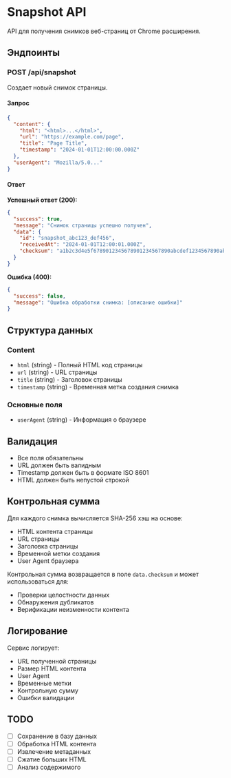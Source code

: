 # Snapshot API

API для получения снимков веб-страниц от Chrome расширения.

## Эндпоинты

### POST /api/snapshot

Создает новый снимок страницы.

#### Запрос

```json
{
  "content": {
    "html": "<html>...</html>",
    "url": "https://example.com/page",
    "title": "Page Title",
    "timestamp": "2024-01-01T12:00:00.000Z"
  },
  "userAgent": "Mozilla/5.0..."
}
```

#### Ответ

**Успешный ответ (200):**
```json
{
  "success": true,
  "message": "Снимок страницы успешно получен",
  "data": {
    "id": "snapshot_abc123_def456",
    "receivedAt": "2024-01-01T12:00:01.000Z",
    "checksum": "a1b2c3d4e5f6789012345678901234567890abcdef1234567890abcdef123456"
  }
}
```

**Ошибка (400):**
```json
{
  "success": false,
  "message": "Ошибка обработки снимка: [описание ошибки]"
}
```

## Структура данных

### Content
- `html` (string) - Полный HTML код страницы
- `url` (string) - URL страницы
- `title` (string) - Заголовок страницы
- `timestamp` (string) - Временная метка создания снимка

### Основные поля
- `userAgent` (string) - Информация о браузере

## Валидация

- Все поля обязательны
- URL должен быть валидным
- Timestamp должен быть в формате ISO 8601
- HTML должен быть непустой строкой

## Контрольная сумма

Для каждого снимка вычисляется SHA-256 хэш на основе:
- HTML контента страницы
- URL страницы
- Заголовка страницы
- Временной метки создания
- User Agent браузера

Контрольная сумма возвращается в поле `data.checksum` и может использоваться для:
- Проверки целостности данных
- Обнаружения дубликатов
- Верификации неизменности контента

## Логирование

Сервис логирует:
- URL полученной страницы
- Размер HTML контента
- User Agent
- Временные метки
- Контрольную сумму
- Ошибки валидации

## TODO

- [ ] Сохранение в базу данных
- [ ] Обработка HTML контента
- [ ] Извлечение метаданных
- [ ] Сжатие больших HTML
- [ ] Анализ содержимого
